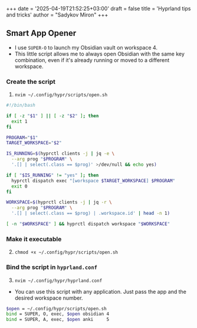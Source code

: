 +++
date = '2025-04-19T21:52:25+03:00'
draft = false
title = 'Hyprland tips and tricks'
author = "Sadykov Miron"
+++

## Smart App Opener
- I use `SUPER-O` to launch my Obsidian vault on workspace 4.
- This little script allows me to always open Obsidian with the same key combination, even if it's already running or moved to a different workspace.

### Create the script
1. `nvim ~/.config/hypr/scripts/open.sh`

```bash
#!/bin/bash

if [ -z "$1" ] || [ -z "$2" ]; then
  exit 1
fi

PROGRAM="$1"
TARGET_WORKSPACE="$2"

IS_RUNNING=$(hyprctl clients -j | jq -e \
  --arg prog "$PROGRAM" \
  '.[] | select(.class == $prog)' >/dev/null && echo yes)

if [ "$IS_RUNNING" != "yes" ]; then
  hyprctl dispatch exec "[workspace $TARGET_WORKSPACE] $PROGRAM"
  exit 0
fi

WORKSPACE=$(hyprctl clients -j | jq -r \
  --arg prog "$PROGRAM" \
  '.[] | select(.class == $prog) | .workspace.id' | head -n 1)

[ -n "$WORKSPACE" ] && hyprctl dispatch workspace "$WORKSPACE"
```
### Make it executable
2. `chmod +x ~/.config/hypr/scripts/open.sh`

### Bind the script in `hyprland.conf`
3. `nvim ~/.config/hypr/hyprland.conf`
- You can use this script with any application. Just pass the app and the desired workspace number.
```bash
$open = ~/.config/hypr/scripts/open.sh
bind = SUPER, O, exec, $open obsidian 4
bind = SUPER, A, exec, $open anki     5
```
